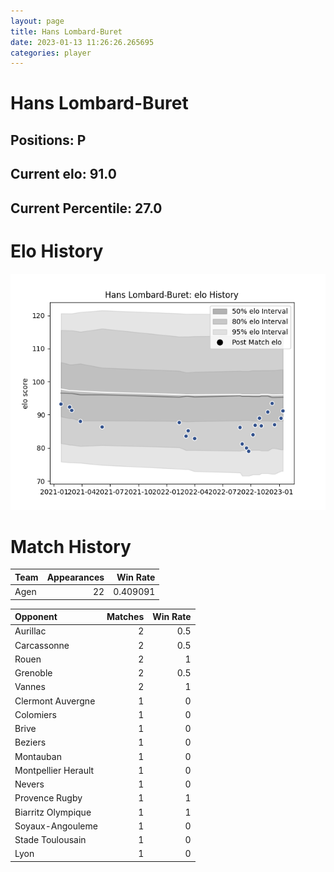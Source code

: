 ```yaml
---  
layout: page  
title: Hans Lombard-Buret  
date: 2023-01-13 11:26:26.265695  
categories: player  
---
```

# Hans Lombard-Buret

## Positions: P

## Current elo: 91.0

## Current Percentile: 27.0

# Elo History


![elo history](history_HansLombard-Buret.png)
# Match History


| Team   |   Appearances |   Win Rate |
|:-------|--------------:|-----------:|
| Agen   |            22 |   0.409091 |

| Opponent            |   Matches |   Win Rate |
|:--------------------|----------:|-----------:|
| Aurillac            |         2 |        0.5 |
| Carcassonne         |         2 |        0.5 |
| Rouen               |         2 |        1   |
| Grenoble            |         2 |        0.5 |
| Vannes              |         2 |        1   |
| Clermont Auvergne   |         1 |        0   |
| Colomiers           |         1 |        0   |
| Brive               |         1 |        0   |
| Beziers             |         1 |        0   |
| Montauban           |         1 |        0   |
| Montpellier Herault |         1 |        0   |
| Nevers              |         1 |        0   |
| Provence Rugby      |         1 |        1   |
| Biarritz Olympique  |         1 |        1   |
| Soyaux-Angouleme    |         1 |        0   |
| Stade Toulousain    |         1 |        0   |
| Lyon                |         1 |        0   |